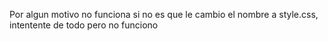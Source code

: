 <p>Por algun motivo no funciona si no es que le cambio el nombre a style.css, intentente de todo pero no funciono</p>

